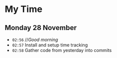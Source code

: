 # My Time

## Monday 28 November

- `02:56` //_Good morning_
- `02:57` Install and setup time tracking
- `02:58` Gather code from yesterday into commits

